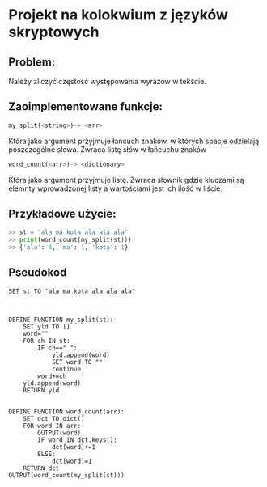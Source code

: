 # Projekt na kolokwium z języków skryptowych 
## Problem:
Należy zliczyć częstość występowania wyrazów w tekście.

## Zaoimplementowane funkcje:

```python
my_split(<string>)-> <arr>
```

Która jako argument przyjmuje łańcuch znaków, w których spacje odzielają poszczególne słowa.
Zwraca listę słów w łańcuchu znaków

```python
word_count(<arr>)-> <dictionary>
```

Która jako argument przyjmuje listę.
Zwraca słownik gdzie kluczami są elemnty wprowadzonej listy a wartościami jest ich ilość w liście.

## Przykładowe użycie:

```python
>> st = "ala ma kota ala ala ala"
>> print(word_count(my_split(st)))
>> {'ala': 4, 'ma': 1, 'kota': 1}
```
## Pseudokod


```
SET st TO "ala ma kota ala ala ala"



DEFINE FUNCTION my_split(st):
    SET yld TO []
    word=""
    FOR ch IN st:
        IF ch==" ":
            yld.append(word)
            SET word TO ""
            continue
        word+=ch
    yld.append(word)
    RETURN yld


DEFINE FUNCTION word_count(arr):
    SET dct TO dict()
    FOR word IN arr:
        OUTPUT(word)
        IF word IN dct.keys():
            dct[word]+=1
        ELSE:
            dct[word]=1
    RETURN dct
OUTPUT(word_count(my_split(st)))

```





